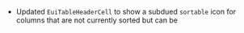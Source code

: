 - Updated `EuiTableHeaderCell` to show a subdued `sortable` icon for columns that are not currently sorted but can be
